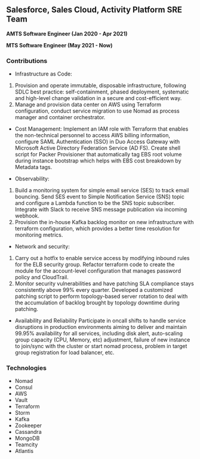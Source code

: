 ## Salesforce, Sales Cloud, Activity Platform SRE Team

**AMTS Software Engineer (Jan 2020 - Apr 2021)**

**MTS Software Engineer (May 2021 - Now)**

### Contributions

 - Infrastructure as Code: 
1. Provision and operate immutable, disposable infrastructure, following SDLC best practice: self-containment, phased deployment, systematic and high-level change validation in a secure and cost-efficient way. 
2. Manage and provision data center on AWS using Terraform configuration, conduct service migration to use Nomad as process manager and container orchestrator.

 - Cost Management: 
 Implement an IAM role with Terraform that enables the non-technical personnel to access AWS billing information, configure SAML Authentication (SSO) in Duo Access Gateway with Microsoft Active Directory Federation Service (AD FS). Create shell script for Packer Provisioner that automatically tag EBS root volume during instance bootstrap which helps with EBS cost breakdown by Metadata tags.  

 - Observability: 
 1. Build a monitoring system for simple email service (SES) to track email bouncing. Send SES event to Simple Notification Service (SNS) topic and configure a Lambda function to be the SNS topic subscriber. Integrate with Slack to receive SNS message publication via incoming webhook.
 2. Provision the in-house Kafka backlog monitor on new infrastructure with terraform configuration, which provides a better time resolution for monitoring metrics. 
 
 - Network and security: 
 1. Carry out a hotfix to enable service access by modifying inbound rules for the ELB security group. Refactor terraform code to create the module for the account-level configuration that manages password policy and CloudTrail. 
 2. Monitor security vulnerabilities and have patching SLA compliance stays consistently above 99% every quarter. Developed a customized patching script to perform topology-based server rotation to deal with the accumulation of backlog brought by topology downtime during patching. 

 - Availability and Reliability
 Participate in oncall shifts to handle service disruptions in production environments aiming to deliver and maintain 99.95% availability for all services, including disk alert, auto-scaling group capacity (CPU, Memory, etc) adjustment, failure of new instance to join/sync with the cluster or start nomad process, problem in target group registration for load balancer, etc.

### Technologies
 - Nomad
 - Consul
 - AWS
 - Vault
 - Terraform
 - Storm
 - Kafka
 - Zookeeper
 - Cassandra
 - MongoDB
 - Teamcity
 - Atlantis
